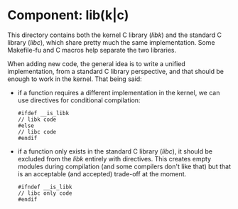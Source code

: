 # Component: lib(k|c)

This directory contains both the kernel C library (_libk_) and the standard C
library (_libc_), which share pretty much the same implementation. Some
Makefile-fu and C macros help separate the two libraries.

When adding new code, the general idea is to write a unified implementation,
from a standard C library perspective, and that should be enough to work in the
kernel. That being said:

- if a function requires a different implementation in the kernel, we can use
  directives for conditional compilation:

      #ifdef __is_libk
      // libk code
      #else
      // libc code
      #endif

- if a function only exists in the standard C library (_libc_), it should be
  excluded from the _libk_ entirely with directives. This creates empty modules
  during compilation (and some compilers don't like that) but that is an
  acceptable (and accepted) trade-off at the moment.

      #ifndef __is_libk
      // libc only code
      #endif
